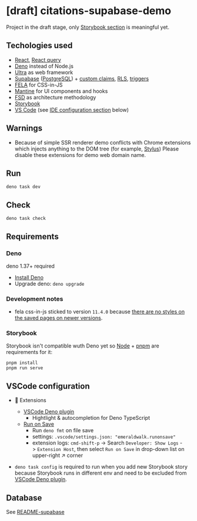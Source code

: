 # [draft] citations-supabase-demo

Project in the draft stage, only [Storybook section](#Storybook) is meaningful yet.

## Techologies used

- [React](https://react.dev), [React query](https://tanstack.com/query)
- [Deno](https://github.com/denoland/deno) instead of Node.js
- [Ultra](https://ultrajs.dev) as web framework
- [Supabase](https://supabase.com) ([PostgreSQL](https://www.postgresql.org/about)) \+ [custom claims](https://github.com/supabase-community/supabase-custom-claims), [RLS](https://supabase.com/docs/guides/auth/row-level-security), [triggers](https://supabase.com/docs/guides/database/postgres/triggers)
- [FELA](https://fela.js.org) for CSS-in-JS
- [Mantine](https://mantine.dev) for UI components and hooks
- [FSD](https://feature-sliced.design/) as architecture methodology
- [Storybook](https://storybook.js.org/)
- [VS Code](https://code.visualstudio.com/Download) (see [IDE configuration section](#vscode-configuration) below)

## Warnings

- Because of simple SSR renderer demo conflicts with Chrome extensions which injects anything to the DOM tree (for example, [Stylus](https://chrome.google.com/webstore/detail/stylus/clngdbkpkpeebahjckkjfobafhncgmne)) Please disable these extensions for demo web domain name.

## Run

`deno task dev`

## Check

`deno task check`

## Requirements

### Deno

deno 1.37+ required

- [Install Deno](https://docs.deno.com/runtime/manual/getting_started/installation)
- Upgrade deno: `deno upgrade`

### Development notes

- fela css-in-js sticked to version `11.4.0` because
  [there are no styles on the saved pages on newer versions](https://github.com/robinweser/fela/issues/915).

### Storybook

Storybook isn't compatible wuth Deno yet so [Node](https://nodejs.org/en) + [pnpm](https://pnpm.io/) are requirements for it:

```
pnpm install
pnpm run serve
```

## VSCode configuration

- :jigsaw: Extensions
  - [VSCode Deno plugin](https://github.com/denoland/vscode_deno)
    - Hightlight & autocompletion for Deno TypeScript
  - [Run on Save](https://marketplace.visualstudio.com/items?itemName=emeraldwalk.RunOnSave)
    - Run `deno fmt` on file save
    - settings: `.vscode/settings.json: "emeraldwalk.runonsave"`
    - extension logs: `cmd-shift-p` -> Search `Developer: Show Logs` -> `Extension Host`, then select `Run on Save` in drop-down list on upper-right :arrow_upper_right: corner

- `deno task config` is required to run when you add new Storybook story because Storybook runs in different env and need to be excluded from [VSCode Deno plugin](https://github.com/denoland/vscode_deno).

## Database

See [README-supabase](./README-supabase.md)
